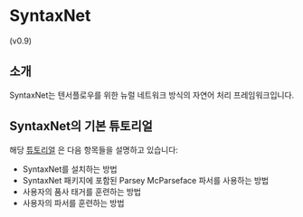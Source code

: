 # SyntaxNet
(v0.9)

## 소개

SyntaxNet는 텐서플로우를 위한 뉴럴 네트워크 방식의 자연어 처리 프레임워크입니다.

## SyntaxNet의 기본 튜토리얼

해당 [튜토리얼](
https://github.com/tensorflow/models/tree/master/syntaxnet#installation)
은 다음 항목들을 설명하고 있습니다:

   *   SyntaxNet를 설치하는 방법
   *   SyntaxNet 패키지에 포함된 Parsey McParseface 파서를 사용하는 방법
   *   사용자의 품사 태거를 훈련하는 방법
   *   사용자의 파서를 훈련하는 방법